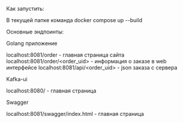 Как запустить:

В текущей папке команда docker compose up --build

Основные эндпоинты:

Golang приложение

localhost:8081/order - главная страница сайта
localhost:8081/order/<order_uid> - информация о заказе в web интерфейсе
localhost:8081/api/<order_uid> - json заказа с сервера

Kafka-ui

localhost:8080/ - главная страница

Swagger

localhost:8081/swagger/index.html - главная страница

